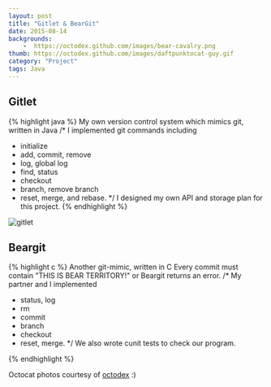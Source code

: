 ```yaml
---
layout: post
title: "Gitlet & BearGit"
date: 2015-08-14
backgrounds:
    -  https://octodex.github.com/images/bear-cavalry.png
thumb: https://octodex.github.com/images/daftpunktocat-guy.gif
category: "Project"
tags: Java 
---
```


## Gitlet 
{% highlight java %}
My own version control system which mimics git, written in Java
/* I implemented git commands including 
* initialize 
* add, commit, remove
* log, global log
* find, status
* checkout
* branch, remove branch
* reset, merge, and rebase. */ 
I designed my own API and storage plan for this project. 
{% endhighlight %}


![gitlet](https://octodex.github.com/images/carlostocat.gif)

## Beargit 
{% highlight c %}
Another git-mimic, written in C 
Every commit must contain "THIS IS BEAR TERRITORY!" or Beargit returns an error. 
/* My partner and I implemented 
* status, log
* rm
* commit 
* branch 
* checkout
* reset, merge. */ 
We also wrote cunit tests to check our program. 


{% endhighlight %}

Octocat photos courtesy of [octodex](https://octodex.github.com/) :) 